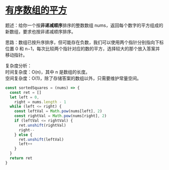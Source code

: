 # [有序数组的平方](https://leetcode.cn/problems/squares-of-a-sorted-array)

题述：给你一个按**非递减顺序**排序的整数数组 nums，返回每个数字的平方组成的新数组，要求也按非递减顺序排序。

思路：数组已按升序排序，但可能存在负数，我们可以使用两个指针分别指向下标位置 0 和 n−1，每次比较两个指针对应的数的平方，选择较大的那个放入答案并移动指针。

复杂度分析：  
时间复杂度：O(n)，其中 n 是数组的长度。  
空间复杂度：O(1)，除了存储答案的数组以外，只需要维护常量空间。

```javascript
const sortedSquares = (nums) => {
  const ret = []
  let left = 0,
    right = nums.length - 1
  while (left <= right) {
    const leftVal = Math.pow(nums[left], 2)
    const rightVal = Math.pow(nums[right], 2)
    if (leftVal <= rightVal) {
      ret.unshift(rightVal)
      right--
    } else {
      ret.unshift(leftVal)
      left++
    }
  }
  return ret
}
```
